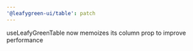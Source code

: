 ```yaml
---
'@leafygreen-ui/table': patch
---
```


useLeafyGreenTable now memoizes its column prop to improve performance
